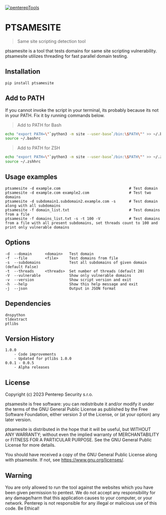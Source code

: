 [![penterepTools](https://www.penterep.com/external/penterepToolsLogo.png)](https://www.penterep.com/)


# PTSAMESITE

> Same site scripting detection tool

ptsamesite is a tool that tests domains for same site scripting vulnerability. <br />
ptsamesite utilizes threading for fast parallel domain testing.


## Installation

```
pip install ptsamesite
```

## Add to PATH
If you cannot invoke the script in your terminal, its probably because its not in your PATH. Fix it by running commands below.

> Add to PATH for Bash
```bash
echo "export PATH=\"`python3 -m site --user-base`/bin:\$PATH\"" >> ~/.bashrc
source ~/.bashrc
```

> Add to PATH for ZSH
```bash
echo "export PATH=\"`python3 -m site --user-base`/bin:\$PATH\"" >> ~/.zshhrc
source ~/.zshhrc
```

## Usage examples
```
ptsamesite -d example.com                               # Test domain
ptsamesite -d example.com example2.com                  # Test two domains
ptsamesite -d subdomain1.subdomain2.example.com -s      # Test domain along with all subdomains
ptsamesite -f domain_list.txt                           # Test domains from a file
ptsamesite -f domains_list.txt -s -t 100 -V             # Test domains from a file with all present subdomains, set threads count to 100 and print only vulnerable domains
```

## Options
```
-d  --domain      <domain>   Test domain
-f  --file        <file>     Test domains from file
-s  --subdomains             Test all subdomains of given domain (default False)
-t  --threads     <threads>  Set number of threads (default 20)
-V  --vulnerable             Show only vulnerable domains
-v  --version                Show script version and exit
-h  --help                   Show this help message and exit
-j  --json                   Output in JSON format
```


## Dependencies
```
dnspython
tldextract
ptlibs
```

## Version History
```
1.0.0
    - Code improvements
    - Updated for ptlibs 1.0.0
0.0.1 - 0.0.5
    - Alpha releases
```

## License

Copyright (c) 2023 Penterep Security s.r.o.

ptsamesite is free software: you can redistribute it and/or modify
it under the terms of the GNU General Public License as published by
the Free Software Foundation, either version 3 of the License, or
(at your option) any later version.

ptsamesite is distributed in the hope that it will be useful,
but WITHOUT ANY WARRANTY; without even the implied warranty of
MERCHANTABILITY or FITNESS FOR A PARTICULAR PURPOSE.  See the
GNU General Public License for more details.

You should have received a copy of the GNU General Public License
along with ptsamesite.  If not, see <https://www.gnu.org/licenses/>.

## Warning

You are only allowed to run the tool against the websites which
you have been given permission to pentest. We do not accept any
responsibility for any damage/harm that this application causes to your
computer, or your network. Penterep is not responsible for any illegal
or malicious use of this code. Be Ethical!